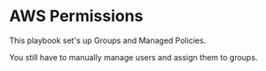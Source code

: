 # AWS Permissions

This playbook set's up Groups and Managed Policies.

You still have to manually manage users and assign them to groups.

